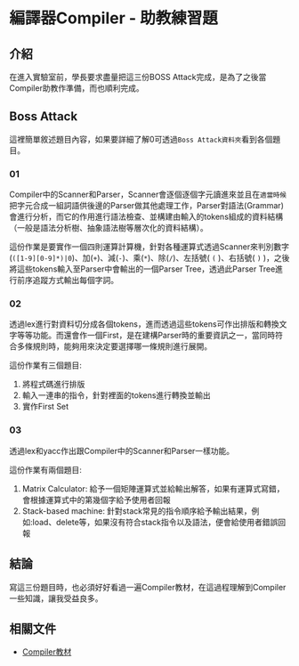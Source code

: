 # 編譯器Compiler - 助教練習題

## 介紹
在進入實驗室前，學長要求盡量把這三份BOSS Attack完成，是為了之後當Compiler助教作準備，而也順利完成。

## Boss Attack
這裡簡單敘述題目內容，如果要詳細了解0可透過`Boss Attack資料夾`看到各個題目。
### 01 
Compiler中的Scanner和Parser，Scanner會逐個逐個字元讀進來並且在`適當時候`把字元合成一組詞語供後邊的Parser做其他處理工作，Parser對語法(Grammar)會進行分析，而它的作用進行語法檢查、並構建由輸入的tokens組成的資料結構（一般是語法分析樹、抽象語法樹等層次化的資料結構）。

這份作業是要實作一個四則運算計算機，針對各種運算式透過Scanner來判別數字(`([1-9][0-9]*)|0`)、加(`+`)、減(`-`)、乘(`*`)、除(`/`)、左括號( `(` )、右括號( `)` )，之後將這些tokens輸入至Parser中會輸出的一個Parser Tree，透過此Parser Tree進行前序追蹤方式輸出每個字詞。



### 02 
透過lex進行對資料切分成各個tokens，進而透過這些tokens可作出排版和轉換文字等等功能。而還會作一個First，是在建構Parser時的重要資訊之一，當同時符合多條規則時，能夠用來決定要選擇哪一條規則進行展開。

這份作業有三個題目:
1. 將程式碼進行排版
2. 輸入一連串的指令，針對裡面的tokens進行轉換並輸出
3. 實作First Set

### 03
透過lex和yacc作出跟Compiler中的Scanner和Parser一樣功能。

這份作業有兩個題目:
1. Matrix Calculator: 給予一個矩陣運算式並給輸出解答，如果有運算式寫錯，會根據運算式中的第幾個字給予使用者回報
2. Stack-based machine: 針對stack常見的指令順序給予輸出結果，例如:load、delete等，如果沒有符合stack指令以及語法，便會給使用者錯誤回報

## 結論
寫這三份題目時，也必須好好看過一遍Compiler教材，在這過程理解到Compiler一些知識，讓我受益良多。

## 相關文件
* [Compiler教材](https://drive.google.com/drive/folders/1iH3WPOQ0KTD66GZC6poKZHHa4K8K5nGW?fbclid=IwAR3CddH-curgrWu6lSLwJwzKEa1Au5x5S8XVtEA0C8Z75-CoDmgyvF23TX8)